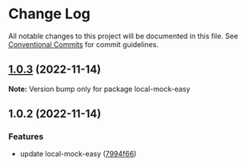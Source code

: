 # Change Log

All notable changes to this project will be documented in this file. See [Conventional Commits](https://conventionalcommits.org) for commit guidelines.

## [1.0.3](https://github.com/redstar08/local-mock-core/compare/local-mock-easy@1.0.2...local-mock-easy@1.0.3) (2022-11-14)

**Note:** Version bump only for package local-mock-easy

## 1.0.2 (2022-11-14)

### Features

- update local-mock-easy ([7994f66](https://github.com/redstar08/local-mock-core/commit/7994f663e425a0608a502f676e2c3f111186df35))
